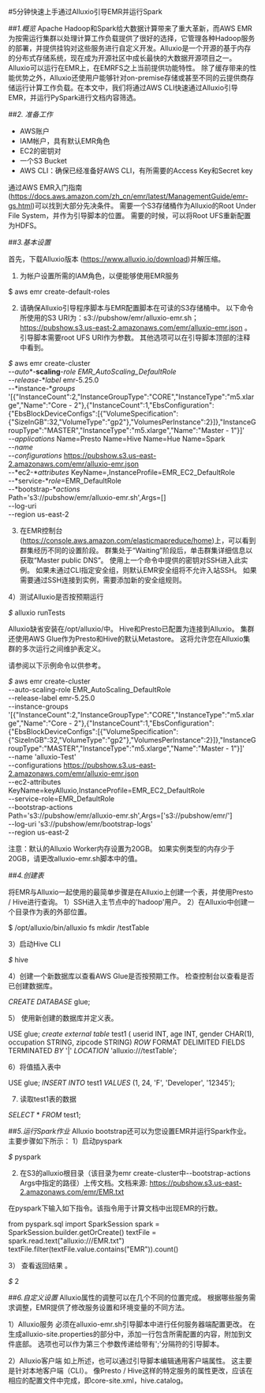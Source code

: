 #5分钟快速上手通过Alluxio引导EMR并运行Spark

##*1.概览*
Apache Hadoop和Spark给大数据计算带来了重大革新，而AWS EMR为按需运行集群以处理计算工作负载提供了很好的选择，它管理各种Hadoop服务的部署，并提供挂钩对这些服务进行自定义开发。Alluxio是一个开源的基于内存的分布式存储系统，现在成为开源社区中成长最快的大数据开源项目之一。Alluxio可以运行在EMR上，在EMRFS之上当前提供功能特性。 除了缓存带来的性能优势之外，Alluxio还使用户能够针对on-premise存储或甚至不同的云提供商存储运行计算工作负载。在本文中，我们将通过AWS CLI快速通过Alluxio引导EMR，并运行PySpark进行文档内容筛选。

##*2. 准备工作*

* AWS账户
* IAM帐户，具有默认EMR角色
* EC2的密钥对
* 一个S3 Bucket
* AWS CLI：确保已经准备好AWS CLI，有所需要的Access Key和Secret key

通过AWS EMR入门指南 (https://docs.aws.amazon.com/zh_cn/emr/latest/ManagementGuide/emr-gs.html)可以找到大部分先决条件。 需要一个S3存储桶作为Alluxio的Root Under File System，并作为引导脚本的位置。 需要的时候，可以将Root UFS重新配置为HDFS。

##*3.基本设置*

首先，下载Alluxio版本 (https://www.alluxio.io/download)并解压缩。

1) 为帐户设置所需的IAM角色，以便能够使用EMR服务

$ aws emr create-default-roles

2) 请确保Alluxio引导程序脚本与EMR配置脚本在可读的S3存储桶中。 以下命令所使用的S3 URI为：s3://pubshow/emr/alluxio-emr.sh；https://pubshow.s3.us-east-2.amazonaws.com/emr/alluxio-emr.json  。
引导脚本需要root UFS URI作为参数。 其他选项可以在引导脚本顶部的注释中看到。 

*$* aws emr create-cluster \
--*auto**-**scaling**-**role* EMR_AutoScaling_DefaultRole \
--*release**-**label* emr-5.25.0 \
--*instance-**groups* '[{"InstanceCount":2,"InstanceGroupType":"CORE","InstanceType":"m5.xlarge","Name":"Core - 2"},{"InstanceCount":1,"EbsConfiguration":{"EbsBlockDeviceConfigs":[{"VolumeSpecification":{"SizeInGB":32,"VolumeType":"gp2"},"VolumesPerInstance":2}]},"InstanceGroupType":"MASTER","InstanceType":"m5.xlarge","Name":"Master - 1"}]' \
--*applications* Name=Presto Name=Hive Name=Hue Name=Spark \
--*name* <CLUSTER NAME> \
--*configurations* https://pubshow.s3.us-east-2.amazonaws.com/emr/alluxio-emr.json \
--*ec2-**attributes* KeyName=<KEY NAME>,InstanceProfile=EMR_EC2_DefaultRole \
--*service-**role*=EMR_DefaultRole \
--*bootstrap-**actions* \
Path='s3://pubshow/emr/alluxio-emr.sh',Args=[<S3 BOOTSTRAP PATH>] \
--log-uri <S3 LOG PATH> \
--region us-east-2

3) 在EMR控制台 (https://console.aws.amazon.com/elasticmapreduce/home)上，可以看到群集经历不同的设置阶段。 群集处于“Waiting”阶段后，单击群集详细信息以获取“Master public DNS”。 使用上一个命令中提供的密钥对SSH进入此实例。 如果未通过CLI指定安全组，则默认EMR安全组将不允许入站SSH。 如果需要通过SSH连接到实例，需要添加新的安全组规则。

4）测试Alluxio是否按预期运行

*$* alluxio runTests

Alluxio缺省安装在/opt/alluxio/中。 Hive和Presto已配置为连接到Alluxio。 集群还使用AWS Glue作为Presto和Hive的默认Metastore。 这将允许您在Alluxio集群的多次运行之间维护表定义。

请参阅以下示例命令以供参考。

*$* aws emr create-cluster \
--auto-scaling-role EMR_AutoScaling_DefaultRole \
--release-label emr-5.25.0 \
--instance-groups '[{"InstanceCount":2,"InstanceGroupType":"CORE","InstanceType":"m5.xlarge","Name":"Core - 2"},{"InstanceCount":1,"EbsConfiguration":{"EbsBlockDeviceConfigs":[{"VolumeSpecification":{"SizeInGB":32,"VolumeType":"gp2"},"VolumesPerInstance":2}]},"InstanceGroupType":"MASTER","InstanceType":"m5.xlarge","Name":"Master - 1"}]' \
--name 'alluxio-Test' \
--configurations https://pubshow.s3.us-east-2.amazonaws.com/emr/alluxio-emr.json \
--ec2-attributes KeyName=keyAlluxio,InstanceProfile=EMR_EC2_DefaultRole \
--service-role=EMR_DefaultRole \
--bootstrap-actions \
Path='s3://pubshow/emr/alluxio-emr.sh',Args=['s3://pubshow/emr/'] \
--log-uri 's3://pubshow/emr/bootstrap-logs' \
--region us-east-2

注意：默认的Alluxio Worker内存设置为20GB。 如果实例类型的内存少于20GB，请更改alluxio-emr.sh脚本中的值。

##*4.创建表*

将EMR与Alluxio一起使用的最简单步骤是在Alluxio上创建一个表，并使用Presto / Hive进行查询。
1）SSH进入主节点中的'hadoop'用户。
2）在Alluxio中创建一个目录作为表的外部位置。

$ /opt/alluxio/bin/alluxio fs mkdir /testTable

3）启动Hive CLI

*$* hive

4）创建一个新数据库以查看AWS Glue是否按预期工作。 检查控制台以查看是否已创建数据库。

*CREATE* *DATABASE* glue;

5） 使用新创建的数据库并定义表。

USE glue;
*create* *external* *table* test1 (
userid INT,
age INT,
gender CHAR(1),
occupation STRING,
zipcode STRING)
*ROW* FORMAT DELIMITED
FIELDS TERMINATED *BY* '|'
*LOCATION* 'alluxio:///testTable';

6）将值插入表中

USE glue;
*INSERT* *INTO* test1 *VALUES* (1, 24, 'F', 'Developer', '12345');

7) 读取test1表的数据

*SELECT* * *FROM* test1;

##*5.运行Spark作业*
Alluxio bootstrap还可以为您设置EMR并运行Spark作业。主要步骤如下所示：
1）启动pyspark

*$* pyspark

2) 在S3的alluxio根目录（该目录为emr create-cluster中--bootstrap-actions Args中指定的路径）上传文档。文档来源: https://pubshow.s3.us-east-2.amazonaws.com/emr/EMR.txt

在pyspark下输入如下指令。该指令用于计算文档中出现EMR的行数。

from pyspark.sql import SparkSession
spark = SparkSession.builder.getOrCreate()
textFile = spark.read.text("alluxio:///EMR.txt")
textFile.filter(textFile.value.contains("EMR")).count()

3） 查看返回结果 。

*$* 2

##*6.自定义设置*
Alluxio属性的调整可以在几个不同的位置完成。 根据哪些服务需求调整，EMR提供了修改服务设置和环境变量的不同方法。

1）Alluxio服务
必须在alluxio-emr.sh引导脚本中进行任何服务器端配置更改。 在生成alluxio-site.properties的部分中，添加一行包含所需配置的内容，附加到文件底部。 选项也可以作为第三个参数传递给带有';'分隔符的引导脚本。

2）Alluxio客户端
如上所述，也可以通过引导脚本编辑通用客户端属性。 这主要是针对本地客户端（CLI）。 像Presto / Hive这样的特定服务的属性更改，应该在相应的配置文件中完成，即core-site.xml，hive.catalog。
